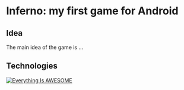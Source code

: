# Inferno: my first game for Android

## Idea
The main idea of the game is ...

## Technologies
 
[![Everything Is AWESOME](https://img.youtube.com/vi/StTqXEQ2l-Y/0.jpg)](https://www.youtube.com/watch?v=StTqXEQ2l-Y "Everything Is AWESOME")
